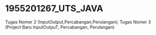# 1955201267_UTS_JAVA
 Tugas Nomer 2 (InputOutput,Percabangan,Perulangan); Tugas Nomer 3 (Project Baru InputOutpuT, Percabangan, Perulangan)
